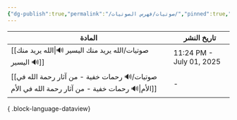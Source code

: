 ```yaml
---
{"dg-publish":true,"permalink":"/صوتيات/فهرس الصوتيات/","pinned":true,"noteIcon":"","created":"2025-07-08T00:07:09.424+03:00","updated":"2025-07-14T21:33:12.094+03:00"}
---
```


| المادة                                                                                             | تاريخ النشر              |
| -------------------------------------------------------------------------------------------------- | ------------------------ |
| [[صوتيات/الله يريد منك اليسير 🔊\|الله يريد منك اليسير 🔊]]                                     | 11:24 PM - July 01, 2025 |
| [[صوتيات/🔊 رحمات خفية - من آثار رحمة الله في الأم\|🔊 رحمات خفية - من آثار رحمة الله في الأم]] | \-                       |

{ .block-language-dataview}

   

   
   
    
    
   
